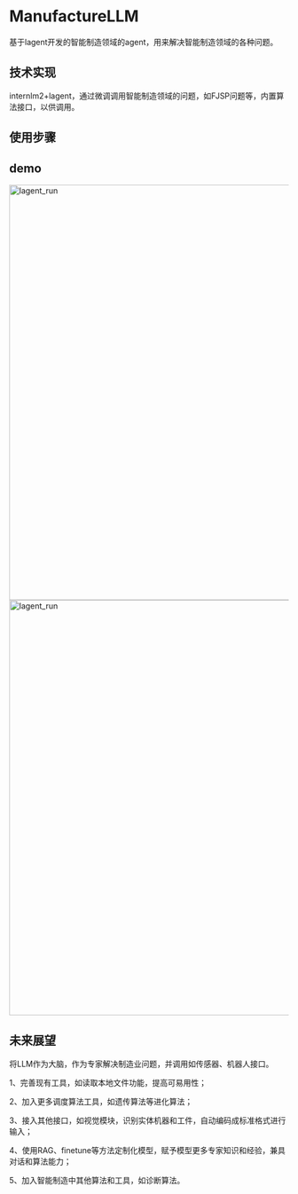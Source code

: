 # ManufactureLLM

基于lagent开发的智能制造领域的agent，用来解决智能制造领域的各种问题。

## 技术实现
internlm2+lagent，通过微调调用智能制造领域的问题，如FJSP问题等，内置算法接口，以供调用。

## 使用步骤



## demo
<img width="749" alt="lagent_run" src="https://github.com/wzl0329/ManufactureLLM/assets/52845811/f9c1e026-4563-4bee-8675-8c66f2cefa95">
<img width="749" alt="lagent_run" src="https://github.com/wzl0329/ManufactureLLM/assets/52845811/7f42aaa3-1b7a-4c9f-a710-9014683a7d8b">



## 未来展望

将LLM作为大脑，作为专家解决制造业问题，并调用如传感器、机器人接口。

1、完善现有工具，如读取本地文件功能，提高可易用性；

2、加入更多调度算法工具，如遗传算法等进化算法；

3、接入其他接口，如视觉模块，识别实体机器和工件，自动编码成标准格式进行输入；

4、使用RAG、finetune等方法定制化模型，赋予模型更多专家知识和经验，兼具对话和算法能力；

5、加入智能制造中其他算法和工具，如诊断算法。
